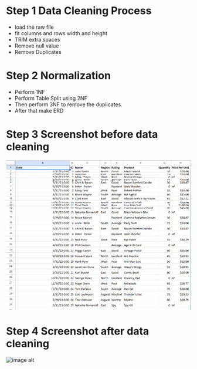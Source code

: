 # Step 1 Data Cleaning Process

- load the raw file
- fit columns and rows width and height
- TRIM extra spaces
- Remove null value
- Remove Duplicates

# Step 2 Normalization

- Perform 1NF
- Perform Table Split using 2NF
- Then perform 3NF to remove the duplicates
- After that make ERD

# Step 3 Screenshot before data cleaning

![image alt](https://github.com/CarlosA012/EDM-Portfolio/blob/4b27bba5266fbb5345751768addf64114b48d5a1/Midterm%20Lab%20Task%201/imagess/rawdata.png)

# Step 4 Screenshot after data cleaning

![image alt]()


